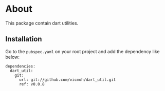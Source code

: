 # About

This package contain dart utilities.

## Installation

Go to the `pubspec.yaml` on your root
project and add the dependency like below: 

```
dependencies:
  dart_util:
    git:
      url: git://github.com/vicmoh/dart_util.git
      ref: v0.0.8
```
